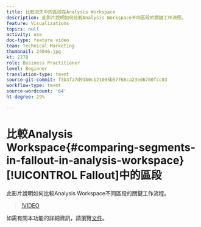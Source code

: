 ```yaml
---
title: 比較流失中的區段在Analysis Workspace
description: 此影片說明如何比較Analysis Workspace不同區段的關鍵工作流程。
feature: Visualizations
topics: null
activity: use
doc-type: feature video
team: Technical Marketing
thumbnail: 24046.jpg
kt: 2278
role: Business Practitioner
level: Beginner
translation-type: tm+mt
source-git-commit: f3b3fa7d91b0cb21005b57768ca23ed6700fcc03
workflow-type: tm+mt
source-wordcount: '64'
ht-degree: 29%

---
```



# 比較Analysis Workspace{#comparing-segments-in-fallout-in-analysis-workspace}[!UICONTROL Fallout]中的區段

此影片說明如何比較Analysis Workspace不同區段的關鍵工作流程。

>[!VIDEO](https://video.tv.adobe.com/v/24046/?quality=12)

如需有關本功能的詳細資訊，請瀏覽[文件](https://marketing.adobe.com/resources/help/zh_TW/analytics/analysis-workspace/compare-segments-fallout.html)。
